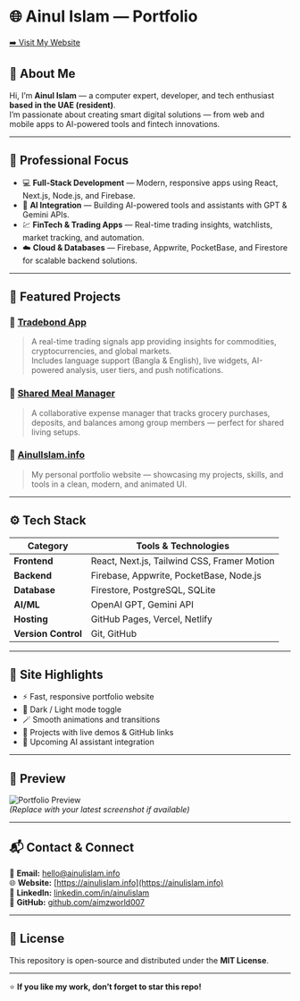 # 🌐 Ainul Islam — Portfolio  
[➡️ Visit My Website](https://ainulislam.info)

## 👋 About Me  
Hi, I’m **Ainul Islam** — a computer expert, developer, and tech enthusiast **based in the UAE (resident)**.  
I’m passionate about creating smart digital solutions — from web and mobile apps to AI-powered tools and fintech innovations.

---

## 🧠 Professional Focus  
- 💻 **Full-Stack Development** — Modern, responsive apps using React, Next.js, Node.js, and Firebase.  
- 🧠 **AI Integration** — Building AI-powered tools and assistants with GPT & Gemini APIs.  
- 💹 **FinTech & Trading Apps** — Real-time trading insights, watchlists, market tracking, and automation.  
- ☁️ **Cloud & Databases** — Firebase, Appwrite, PocketBase, and Firestore for scalable backend solutions.

---

## 🚀 Featured Projects  

### 🔹 [Tradebond App](#)
> A real-time trading signals app providing insights for commodities, cryptocurrencies, and global markets.  
> Includes language support (Bangla & English), live widgets, AI-powered analysis, user tiers, and push notifications.

### 🔹 [Shared Meal Manager](#)
> A collaborative expense manager that tracks grocery purchases, deposits, and balances among group members — perfect for shared living setups.

### 🔹 [AinulIslam.info](https://ainulislam.info)
> My personal portfolio website — showcasing my projects, skills, and tools in a clean, modern, and animated UI.

---

## ⚙️ Tech Stack  

| Category | Tools & Technologies |
|-----------|----------------------|
| **Frontend** | React, Next.js, Tailwind CSS, Framer Motion |
| **Backend** | Firebase, Appwrite, PocketBase, Node.js |
| **Database** | Firestore, PostgreSQL, SQLite |
| **AI/ML** | OpenAI GPT, Gemini API |
| **Hosting** | GitHub Pages, Vercel, Netlify |
| **Version Control** | Git, GitHub |

---

## 🎯 Site Highlights  
- ⚡ Fast, responsive portfolio website  
- 🌙 Dark / Light mode toggle  
- 🪄 Smooth animations and transitions  
- 🧩 Projects with live demos & GitHub links  
- 🤖 Upcoming AI assistant integration  

---

## 📸 Preview  
![Portfolio Preview](https://i.ibb.co/ycwhj9tt/logo.jpg)  
*(Replace with your latest screenshot if available)*

---

## 📬 Contact & Connect  

📧 **Email:** [hello@ainulislam.info](mailto:hello@ainulislam.info)  
🌐 **Website:** [https://ainulislam.info](https://ainulislam.info)  
💼 **LinkedIn:** [linkedin.com/in/ainulislam](https://linkedin.com/in/ainulislam)  
🐙 **GitHub:** [github.com/aimzworld007](https://github.com/aimzworld007)  

---

## 📄 License  
This repository is open-source and distributed under the **MIT License**.

---

⭐ **If you like my work, don’t forget to star this repo!**
